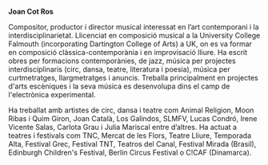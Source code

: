 **Joan Cot Ros**

Compositor, productor i director musical interessat en l’art contemporani i la interdisciplinarietat. Llicenciat en composició musical a la University College Falmouth (incorporating Dartington College of Arts) a UK, on es va formar en composició clàssica-contemporània i en improvisació lliure. Ha escrit obres per formacions contemporànies, de jazz, música per projectes interdisciplinaris (circ, dansa, teatre, literatura i poesia), música per curtmetratges, llargmetratges i anuncis. Treballa principalment en projectes d'arts escèniques i la seva música es desenvolupa dins el camp de l'electrònica experimental.

Ha treballat amb artistes de circ, dansa i teatre com Animal Religion, Moon Ribas i Quim Giron, Joan Català, Los Galindos, SLMFV, Lucas Condró, Irene Vicente Salas, Carlota Grau i Julia Mariscal entre d’altres. Ha actuat a teatres i festivals com TNC, Mercat de les Flors, Teatre Lliure, Temporada Alta, Festival Grec, Festival TNT, Teatros del Canal, Festival Mirada (Brasil), Edinburgh Children's Festival, Berlin Circus Festival o C!CAF (Dinamarca).
